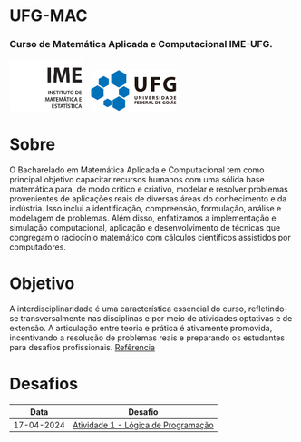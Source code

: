 # UFG-MAC

<h3>Curso de Matemática Aplicada e Computacional IME-UFG.</h3>
<div>
    <img src="./logo-ime.svg" style="margin-right: 10px" alt="drawing" width="130"/>
    <img src="./logo-ufg.svg" alt="drawing" width="150"/>
<div>

# Sobre

O Bacharelado em Matemática Aplicada e Computacional tem como principal objetivo capacitar recursos humanos com uma sólida base matemática para, de modo crítico e criativo, modelar e resolver problemas provenientes de aplicações reais de diversas áreas do conhecimento e da indústria. Isso inclui a identificação, compreensão, formulação, análise e modelagem de problemas. Além disso, enfatizamos a implementação e simulação computacional, aplicação e desenvolvimento de técnicas que congregam o raciocínio matemático com cálculos científicos assistidos por computadores.

# Objetivo

A interdisciplinaridade é uma característica essencial do curso, refletindo-se transversalmente nas disciplinas e por meio de atividades optativas e de extensão. A articulação entre teoria e prática é ativamente promovida, incentivando a resolução de problemas reais e preparando os estudantes para desafios profissionais. [Refêrencia](https://ime.ufg.br/p/48490-matematica-aplicada-e-computacional/)

# Desafios

| Data       | Desafio                                                                                                                           |
|------------|-----------------------------------------------------------------------------------------------------------------------------------|
| 17-04-2024 | [Atividade 1 - Lógica de Programação](https://github.com/henriquehsilva/I2A2-Training/tree/main/Challenge%201/Defective%20Equipment) |
